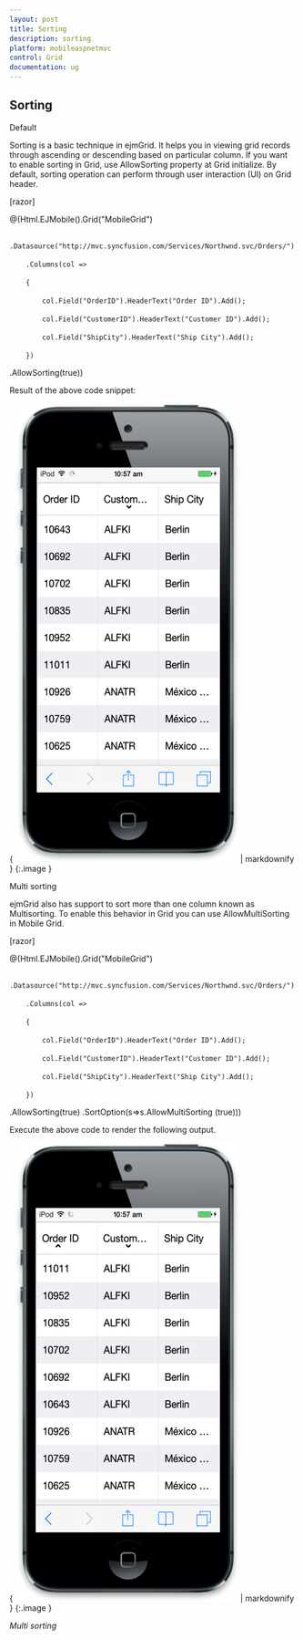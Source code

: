 ```yaml
---
layout: post
title: Sorting
description: sorting
platform: mobileaspnetmvc
control: Grid
documentation: ug
---
```


## Sorting

Default 

Sorting is a basic technique in ejmGrid. It helps you in viewing grid records through ascending or descending based on particular column. If you want to enable sorting in Grid, use AllowSorting property at Grid initialize. By default, sorting operation can perform through user interaction (UI) on Grid header.









[razor]


  @(Html.EJMobile().Grid<object>("MobileGrid")

        .Datasource("http://mvc.syncfusion.com/Services/Northwnd.svc/Orders/")

        .Columns(col =>

        {

            col.Field("OrderID").HeaderText("Order ID").Add();

            col.Field("CustomerID").HeaderText("Customer ID").Add();

            col.Field("ShipCity").HeaderText("Ship City").Add();

        })

.AllowSorting(true))



Result of the above code snippet:



{ ![16](Sorting_images/Sorting_img1.png) | markdownify }
{:.image }




Multi sorting 

ejmGrid also has support to sort more than one column known as Multisorting. To enable this behavior in Grid you can use AllowMultiSorting in Mobile Grid. 






[razor]


  @(Html.EJMobile().Grid<object>("MobileGrid")

        .Datasource("http://mvc.syncfusion.com/Services/Northwnd.svc/Orders/")

        .Columns(col =>

        {

            col.Field("OrderID").HeaderText("Order ID").Add();

            col.Field("CustomerID").HeaderText("Customer ID").Add();

            col.Field("ShipCity").HeaderText("Ship City").Add();

        })

.AllowSorting(true)
.SortOption(s=>s.AllowMultiSorting (true)))



Execute the above code to render the following output.



{ ![17](Sorting_images/Sorting_img2.png) | markdownify }
{:.image }

_Multi sorting_



